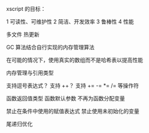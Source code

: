 xscript 的目标：

1 可读性、可维护性
2 简洁、开发效率
3 鲁棒性
4 性能

多文件
热更新

GC 算法结合自行实现的内存管理算法

在可能的情况下，使用真实的数组而不是哈希表以提高性能

内存管理与引用类型

支持逗号表达式？
支持 ++？
支持 += -= *= /= 等操作符

函数返回值类型
函数默认参数
不再为函数分配变量

禁止在条件中使用的赋值表达式
禁止使用未初始化的变量

尾递归优化
